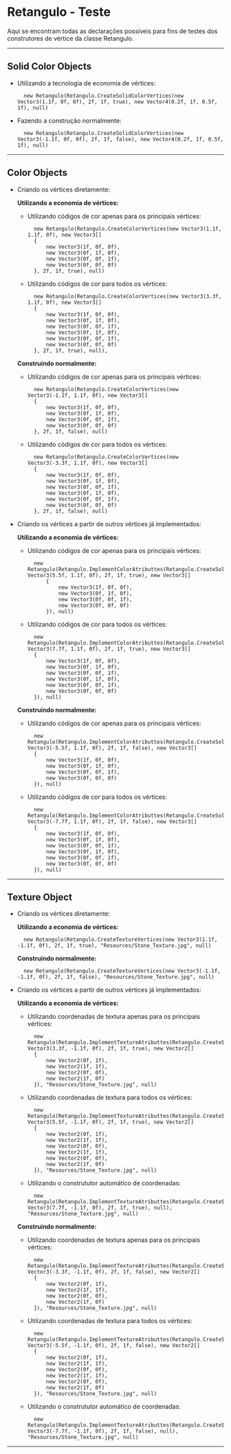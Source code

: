 ﻿# Retangulo - Teste

Aqui se encontram todas as declarações possíveis para fins de testes dos construtores de vértice da classe Retangulo.

---

## Solid Color Objects

- Utilizando a tecnologia de economia de vértices:

        new Retangulo(Retangulo.CreateSolidColorVertices(new Vector3(1.1f, 0f, 0f), 2f, 1f, true), new Vector4(0.2f, 1f, 0.5f, 1f), null)

- Fazendo a construção normalmente:

        new Retangulo(Retangulo.CreateSolidColorVertices(new Vector3(-1.1f, 0f, 0f), 2f, 1f, false), new Vector4(0.2f, 1f, 0.5f, 1f), null)

---

## Color Objects

- Criando os vértices diretamente:

    **Utilizando a economia de vértices:**

    - Utilizando códigos de cor apenas para os principais vértices:

            new Retangulo(Retangulo.CreateColorVertices(new Vector3(1.1f, 1.1f, 0f), new Vector3[]
            {
                new Vector3(1f, 0f, 0f),
                new Vector3(0f, 1f, 0f),
                new Vector3(0f, 0f, 1f),
                new Vector3(0f, 0f, 0f)
            }, 2f, 1f, true), null)

    - Utilizando códigos de cor para todos os vértices:

            new Retangulo(Retangulo.CreateColorVertices(new Vector3(3.3f, 1.1f, 0f), new Vector3[]
            {
                new Vector3(1f, 0f, 0f), 
                new Vector3(0f, 1f, 0f), 
                new Vector3(0f, 0f, 1f), 
                new Vector3(0f, 1f, 0f), 
                new Vector3(0f, 0f, 1f), 
                new Vector3(0f, 0f, 0f)
            }, 2f, 1f, true), null),
                
    **Construindo normalmente:**

    - Utilizando códigos de cor apenas para os principais vértices:

            new Retangulo(Retangulo.CreateColorVertices(new Vector3(-1.1f, 1.1f, 0f), new Vector3[]
            {
                new Vector3(1f, 0f, 0f),
                new Vector3(0f, 1f, 0f),
                new Vector3(0f, 0f, 1f),
                new Vector3(0f, 0f, 0f)
            }, 2f, 1f, false), null)

    - Utilizando códigos de cor para todos os vértices:

            new Retangulo(Retangulo.CreateColorVertices(new Vector3(-3.3f, 1.1f, 0f), new Vector3[]
            {
                new Vector3(1f, 0f, 0f),
                new Vector3(0f, 1f, 0f),
                new Vector3(0f, 0f, 1f), 
                new Vector3(0f, 1f, 0f),
                new Vector3(0f, 0f, 1f),
                new Vector3(0f, 0f, 0f)
            }, 2f, 1f, false), null)

- Criando os vértices a partir de outros vértices já implementados:

    **Utilizando a economia de vértices:**

    - Utilizando códigos de cor apenas para os principais vértices:

            new Retangulo(Retangulo.ImplementColorAtributtes(Retangulo.CreateSolidColorVertices(new Vector3(5.5f, 1.1f, 0f), 2f, 1f, true), new Vector3[]
                {
                    new Vector3(1f, 0f, 0f),
                    new Vector3(0f, 1f, 0f),
                    new Vector3(0f, 0f, 1f),
                    new Vector3(0f, 0f, 0f)
                }), null)

    - Utilizando códigos de cor para todos os vértices:

            new Retangulo(Retangulo.ImplementColorAtributtes(Retangulo.CreateSolidColorVertices(new Vector3(7.7f, 1.1f, 0f), 2f, 1f, true), new Vector3[]
            {
                new Vector3(1f, 0f, 0f),
                new Vector3(0f, 1f, 0f),
                new Vector3(0f, 0f, 1f), 
                new Vector3(0f, 1f, 0f),
                new Vector3(0f, 0f, 1f), 
                new Vector3(0f, 0f, 0f)
            }), null)

    **Construindo normalmente:**
    
    - Utilizando códigos de cor apenas para os principais vértices:

            new Retangulo(Retangulo.ImplementColorAtributtes(Retangulo.CreateSolidColorVertices(new Vector3(-5.5f, 1.1f, 0f), 2f, 1f, false), new Vector3[]
            {
                new Vector3(1f, 0f, 0f),
                new Vector3(0f, 1f, 0f),
                new Vector3(0f, 0f, 1f),
                new Vector3(0f, 0f, 0f)
            }), null)

    - Utilizando códigos de cor para todos os vértices:

            new Retangulo(Retangulo.ImplementColorAtributtes(Retangulo.CreateSolidColorVertices(new Vector3(-7.7f, 1.1f, 0f), 2f, 1f, false), new Vector3[]
            {
                new Vector3(1f, 0f, 0f),
                new Vector3(0f, 1f, 0f), 
                new Vector3(0f, 0f, 1f), 
                new Vector3(0f, 1f, 0f), 
                new Vector3(0f, 0f, 1f),
                new Vector3(0f, 0f, 0f)
            }), null)

---

## Texture Object

- Criando os vértices diretamente:

    **Utilizando a economia de vértices:**

        new Retangulo(Retangulo.CreateTextureVertices(new Vector3(1.1f, -1.1f, 0f), 2f, 1f, true), "Resources/Stone_Texture.jpg", null)

    **Construindo normalmente:**

        new Retangulo(Retangulo.CreateTextureVertices(new Vector3(-1.1f, -1.1f, 0f), 2f, 1f, false), "Resources/Stone_Texture.jpg", null)

- Criando os vértices a partir de outros vértices já implementados:

    **Utilizando a economia de vértices:**

    - Utilizando coordenadas de textura apenas para os principais vértices:

            new Retangulo(Retangulo.ImplementTextureAtributtes(Retangulo.CreateSolidColorVertices(new Vector3(3.3f, -1.1f, 0f), 2f, 1f, true), new Vector2[]
            {
                new Vector2(0f, 1f),
                new Vector2(1f, 1f),
                new Vector2(0f, 0f),
                new Vector2(1f, 0f)
            }), "Resources/Stone_Texture.jpg", null)

    - Utilizando coordenadas de textura para todos os vértices:

            new Retangulo(Retangulo.ImplementTextureAtributtes(Retangulo.CreateSolidColorVertices(new Vector3(5.5f, -1.1f, 0f), 2f, 1f, true), new Vector2[]
            {
                new Vector2(0f, 1f),
                new Vector2(1f, 1f),
                new Vector2(0f, 0f),
                new Vector2(1f, 1f),
                new Vector2(0f, 0f),
                new Vector2(1f, 0f)
            }), "Resources/Stone_Texture.jpg", null)

    - Utilizando o constrututor automático de coordenadas:

            new Retangulo(Retangulo.ImplementTextureAtributtes(Retangulo.CreateSolidColorVertices(new Vector3(7.7f, -1.1f, 0f), 2f, 1f, true), null), "Resources/Stone_Texture.jpg", null)

    **Construindo normalmente:**

    - Utilizando coordenadas de textura apenas para os principais vértices:

            new Retangulo(Retangulo.ImplementTextureAtributtes(Retangulo.CreateSolidColorVertices(new Vector3(-3.3f, -1.1f, 0f), 2f, 1f, false), new Vector2[]
            {
                new Vector2(0f, 1f),
                new Vector2(1f, 1f),
                new Vector2(0f, 0f),
                new Vector2(1f, 0f)
            }), "Resources/Stone_Texture.jpg", null)

    - Utilizando coordenadas de textura para todos os vértices:

            new Retangulo(Retangulo.ImplementTextureAtributtes(Retangulo.CreateSolidColorVertices(new Vector3(-5.5f, -1.1f, 0f), 2f, 1f, false), new Vector2[]
            {
                new Vector2(0f, 1f),
                new Vector2(1f, 1f),
                new Vector2(0f, 0f),
                new Vector2(1f, 1f),
                new Vector2(0f, 0f),
                new Vector2(1f, 0f)
            }), "Resources/Stone_Texture.jpg", null)

    - Utilizando o constrututor automático de coordenadas:

            new Retangulo(Retangulo.ImplementTextureAtributtes(Retangulo.CreateSolidColorVertices(new Vector3(-7.7f, -1.1f, 0f), 2f, 1f, false), null), "Resources/Stone_Texture.jpg", null)

---